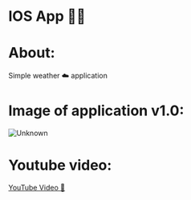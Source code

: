 # IOS App 👨‍💻

# About:

Simple weather ☁️ application 

# Image of application v1.0:
![Unknown](https://user-images.githubusercontent.com/39588115/236668052-d93c67a3-7bdb-452e-a892-6ecb90d91036.jpeg)

# Youtube video:
[YouTube Video 🍿](https://studio.youtube.com/video/q59I64OalPk/edit)


